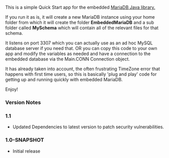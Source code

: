This is a simple Quick Start app for the embedded <a href="https://github.com/vorburger/MariaDB4j">MariaDB Java library.</a>

If you run it as is, it will create a new MariaDB instance using your home folder from which it will create the folder **EmbeddedMariaDB** and a sub folder called **MySchema** which will contain all of the relevant files for that schema.

It listens on port 3307 which you can actually use as an ad hoc MySQL database server if you need that. OR you can copy this code to your own app and modify the variables as needed and have a connection to the embedded database via the Main.CONN Connection object.

It has already taken into account, the often frustrating TimeZone error that happens with first time users, so this is basically 'plug and play' code for getting up and running quickly with embedded MariaDB.

Enjoy! 

### Version Notes


### 1.1
- Updated Dependencies to latest version to patch security vulnerabilities.

### 1.0-SNAPSHOT
- Initial release
